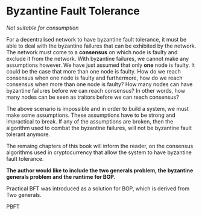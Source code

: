 # Byzantine Fault Tolerance

_Not suitable for consumption_

For a decentralised network to have byzantine fault tolerance, it must be able to deal with the byzantine failures that can be exhibited by the network. The network must come to a **consensus** on which node is faulty and exclude it from the network. With byzantine failures, we cannot make any assumptions however. We have just assumed that only **one** node is faulty. It could be the case that more than one node is faulty. How do we reach consensus when one node is faulty and furthermore, how do we reach consensus when more than one node is faulty? How many nodes can have byzantine failures before we can reach consensus? In other words, how many nodes can be seen as traitors before we can reach consensus?

The above scenario is impossible and in order to build a system, we must make some assumptions. These assumptions have to be strong and impractical to break. If any of the assumptions are broken, then the algorithm used to combat the byzantine failures, will not be byzantine fault tolerant anymore.

The remaing chapters of this book will inform the reader, on the consensus algorithms used in cryptocurrency that allow the system to have byzantine fault tolerance.

**The author would like to include the two generals problem, the byzantine generals problem and the runtime for BGP.**

Practical BFT was introduced as a solution for BGP, which is derived from Two generals.

PBFT

